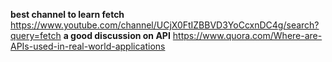 **best channel to learn fetch**
https://www.youtube.com/channel/UCjX0FtIZBBVD3YoCcxnDC4g/search?query=fetch
**a good discussion on API**
https://www.quora.com/Where-are-APIs-used-in-real-world-applications